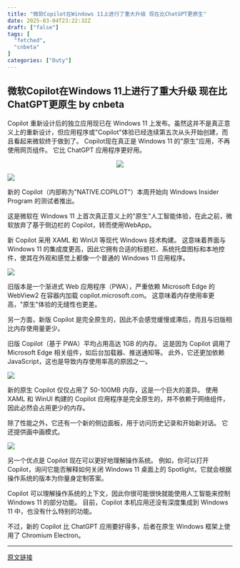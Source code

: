 ```yaml
---
title: "微软Copilot在Windows 11上进行了重大升级 现在比ChatGPT更原生"
date: 2025-03-04T23:22:32Z
draft: ["false"]
tags: [
  "fetched",
  "cnbeta"
]
categories: ["Duty"]
---
```

微软Copilot在Windows 11上进行了重大升级 现在比ChatGPT更原生 by cnbeta
------
<div style="margin-top:10px" class="content" id="artibody"><p>Copilot 重新设计后的独立应用现已在 Windows 11 上发布。虽然这并不是真正意义上的重新设计，但应用程序或"Copilot"体验已经连续第五次从头开始创建，而且看起来微软终于做到了。 Copilot现在真正是 Windows 11 的"原生"应用，不再使用网页组件。 它比 ChatGPT 应用程序更好用。</p><div class="article-global"></div><p style="text-align: center;"><img src="https://static.cnbetacdn.com/article/2025/0305/c7975873c704425.jpg"></p><p><img src="https://static.cnbetacdn.com/article/2025/0305/8063058367db1fe.jpg"><br></p><p>新的 Copilot（内部称为"NATIVE.COPILOT"）本周开始向 Windows Insider Program 的测试者推出。</p><p>这是微软在 Windows 11 上首次真正意义上的"原生"人工智能体验，在此之前，微软放弃了基于侧边栏的 Copilot，转而使用WebApp。</p><p>新 Copilot 采用 XAML 和 WinUI 等现代 Windows 技术构建。 这意味着界面与 Windows 11 的集成度更高，因此它拥有合适的标题栏、系统托盘图标和本地控件，使其在外观和感觉上都像一个普通的 Windows 11 应用程序。</p><p><img src="https://static.cnbetacdn.com/article/2025/0305/c743b004e96dc7a.jpg"><br></p><p>旧版本是一个渐进式 Web 应用程序（PWA），严重依赖 Microsoft Edge 的 WebView2 在容器内加载 copilot.microsoft.com。 这意味着内存使用率更高，"原生"体验的无缝性也更差。</p><p>另一方面，新版 Copilot 是完全原生的，因此不会感觉缓慢或滞后，而且与旧版相比内存使用量更少。</p><p>旧版 Copilot（基于 PWA）平均占用高达 1GB 的内存。 这是因为 Copilot 调用了 Microsoft Edge 相关组件，如后台加载器、推送通知等。 此外，它还更加依赖 JavaScript，这也是导致内存使用率高的原因之一。</p><p><img src="https://static.cnbetacdn.com/article/2025/0305/dd75769bbca1b42.jpg"><br></p><p>新的原生 Copilot 仅仅占用了 50-100MB 内存，这是一个巨大的差异。 使用 XAML 和 WinUI 构建的 Copilot 应用程序是完全原生的，并不依赖于网络组件，因此必然会占用更少的内存。</p><p>除了性能之外，它还有一个新的侧边面板，用于访问历史记录和开始新对话。 它还提供画中画模式。</p><p><img src="https://static.cnbetacdn.com/article/2025/0305/c10de338b8e972d.jpg"><br></p><p>另一个优点是 Copilot 现在可以更好地理解操作系统。 例如，你可以打开 Copilot，询问它能否解释如何关闭 Windows 11 桌面上的 Spotlight，它就会根据操作系统的版本为你量身定制答案。</p><p>Copilot 可以理解操作系统的上下文，因此你很可能很快就能使用人工智能来控制 Windows 11 的部分功能。 目前，Copilot 本机应用还没有深度集成到 Windows 11 中，也没有什么特别的功能。</p><p>不过，新的 Copilot 比 ChatGPT 应用要好得多，后者在原生 Windows 框架上使用了 Chromium Electron。</p></div>  
<hr>
<a href="https://m.cnbeta.com.tw/wap/view/1483178.htm",target="_blank" rel="noopener noreferrer">原文链接</a>

